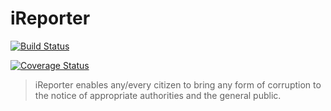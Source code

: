 # iReporter

[![Build Status](https://travis-ci.org/Paul-Taiwo/iReporter.svg?branch=develop)](https://travis-ci.org/Paul-Taiwo/iReporter)

[![Coverage Status](https://coveralls.io/repos/github/Paul-Taiwo/iReporter/badge.svg?branch=develop)](https://coveralls.io/github/Paul-Taiwo/iReporter)

> iReporter enables any/every citizen to bring any form of corruption to the notice of appropriate authorities and the general public.

